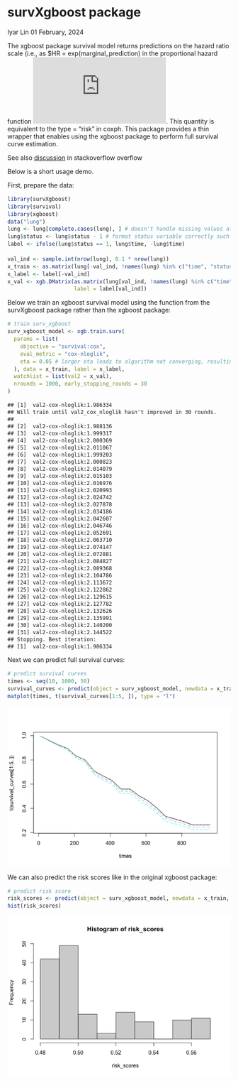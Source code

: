 survXgboost package
================
Iyar Lin
01 February, 2024

The xgboost package survival model returns predictions on the hazard
ratio scale (i.e., as \$HR = exp(marginal_prediction) in the
proportional hazard function
![h(t) = h0(t) \* HR](https://latex.codecogs.com/png.latex?h%28t%29%20%3D%20h0%28t%29%20%2A%20HR "h(t) = h0(t) * HR").
This quantity is equivalent to the type = “risk” in coxph. This package
provides a thin wrapper that enables using the xgboost package to
perform full survival curve estimation.

See also
[discussion](https://datascience.stackexchange.com/questions/65266/how-do-i-predict-survival-curves-using-xgboost)
in stackoverflow overflow

Below is a short usage demo.

First, prepare the data:

``` r
library(survXgboost)
library(survival)
library(xgboost)
data("lung")
lung <- lung[complete.cases(lung), ] # doesn't handle missing values at the moment
lung$status <- lung$status - 1 # format status variable correctly such that 1 is event/death and 0 is censored/alive
label <- ifelse(lung$status == 1, lung$time, -lung$time)

val_ind <- sample.int(nrow(lung), 0.1 * nrow(lung))
x_train <- as.matrix(lung[-val_ind, !names(lung) %in% c("time", "status")])
x_label <- label[-val_ind]
x_val <- xgb.DMatrix(as.matrix(lung[val_ind, !names(lung) %in% c("time", "status")]),
                     label = label[val_ind])
```

Below we train an xgboost survival model using the function from the
survXgboost package rather than the xgboost package:

``` r
# train surv_xgboost
surv_xgboost_model <- xgb.train.surv(
  params = list(
    objective = "survival:cox",
    eval_metric = "cox-nloglik",
    eta = 0.05 # larger eta leads to algorithm not converging, resulting in NaN predictions
  ), data = x_train, label = x_label,
  watchlist = list(val2 = x_val),
  nrounds = 1000, early_stopping_rounds = 30
)
```

    ## [1]  val2-cox-nloglik:1.986334 
    ## Will train until val2_cox_nloglik hasn't improved in 30 rounds.
    ## 
    ## [2]  val2-cox-nloglik:1.988136 
    ## [3]  val2-cox-nloglik:1.999317 
    ## [4]  val2-cox-nloglik:2.000369 
    ## [5]  val2-cox-nloglik:2.011067 
    ## [6]  val2-cox-nloglik:1.999203 
    ## [7]  val2-cox-nloglik:2.000823 
    ## [8]  val2-cox-nloglik:2.014079 
    ## [9]  val2-cox-nloglik:2.015103 
    ## [10] val2-cox-nloglik:2.016976 
    ## [11] val2-cox-nloglik:2.020993 
    ## [12] val2-cox-nloglik:2.024742 
    ## [13] val2-cox-nloglik:2.027878 
    ## [14] val2-cox-nloglik:2.034186 
    ## [15] val2-cox-nloglik:2.042607 
    ## [16] val2-cox-nloglik:2.046746 
    ## [17] val2-cox-nloglik:2.052691 
    ## [18] val2-cox-nloglik:2.063710 
    ## [19] val2-cox-nloglik:2.074147 
    ## [20] val2-cox-nloglik:2.072881 
    ## [21] val2-cox-nloglik:2.084827 
    ## [22] val2-cox-nloglik:2.089368 
    ## [23] val2-cox-nloglik:2.104786 
    ## [24] val2-cox-nloglik:2.113672 
    ## [25] val2-cox-nloglik:2.122862 
    ## [26] val2-cox-nloglik:2.129615 
    ## [27] val2-cox-nloglik:2.127782 
    ## [28] val2-cox-nloglik:2.132626 
    ## [29] val2-cox-nloglik:2.135991 
    ## [30] val2-cox-nloglik:2.140200 
    ## [31] val2-cox-nloglik:2.144522 
    ## Stopping. Best iteration:
    ## [1]  val2-cox-nloglik:1.986334

Next we can predict full survival curves:

``` r
# predict survival curves
times <- seq(10, 1000, 50)
survival_curves <- predict(object = surv_xgboost_model, newdata = x_train, type = "surv", times = times)
matplot(times, t(survival_curves[1:5, ]), type = "l")
```

![](README_files/figure-gfm/unnamed-chunk-3-1.png)<!-- -->

We can also predict the risk scores like in the original xgboost
package:

``` r
# predict risk score
risk_scores <- predict(object = surv_xgboost_model, newdata = x_train, type = "risk")
hist(risk_scores)
```

![](README_files/figure-gfm/unnamed-chunk-4-1.png)<!-- -->
